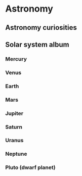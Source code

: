 # Astronomy
Astronomy curiosities
---

## Solar system album

### Mercury


### Venus


### Earth


### Mars


### Jupiter


### Saturn


### Uranus


### Neptune


### Pluto (dwarf planet)

